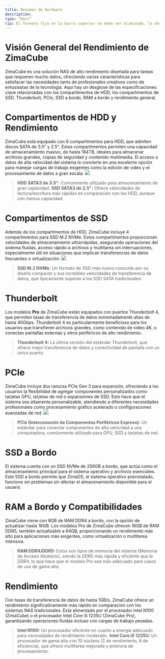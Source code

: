 ```yaml
---
title: Resumen de Hardware
description:
type: “Docs”
tip: El formato fijo en la barra superior no debe ser eliminado, la descripción es el resumen del artículo, si no se completa, se tomará el primer párrafo del contenido.
---
```


# Visión General del Rendimiento de ZimaCube
ZimaCube es una solución NAS de alto rendimiento diseñada para tareas que requieren mucho datos, ofreciendo varias características para satisfacer las necesidades tanto de profesionales creativos como de entusiastas de la tecnología. Aquí hay un desglose de las especificaciones clave relacionadas con los compartimentos de HDD, los compartimentos de SSD, Thunderbolt, PCIe, SSD a bordo, RAM a bordo y rendimiento general.
# Compartimentos de HDD y Rendimiento
ZimaCube está equipado con 6 compartimentos para HDD, que admiten discos SATA de 3.5" y 2.5". Estos compartimentos permiten una capacidad de almacenamiento masivo, de hasta 164TB, ideales para almacenar archivos grandes, copias de seguridad y contenido multimedia. El acceso a datos de alta velocidad del sistema lo convierte en una excelente opción para manejar cargas de trabajo exigentes como la edición de video y el procesamiento de datos a gran escala.
![](https://manage.icewhale.io/api/static/docs/1727238288220_image.png)


>**HDD SATA3 de 3.5":** Comúnmente utilizado para almacenamiento de gran capacidad.
>**SSD SATA3 de 2.5":** Ofrece velocidades de lectura/escritura más rápidas en comparación con los HDD, aunque con menos capacidad.
# Compartimentos de SSD
Además de los compartimentos de HDD, ZimaCube incluye 4 compartimentos para SSD M.2 NVMe. Estos compartimentos proporcionan velocidades de almacenamiento ultrarrápidas, asegurando operaciones del sistema fluidas, acceso rápido a archivos y multitarea sin interrupciones, especialmente útil en situaciones que implican transferencias de datos frecuentes o virtualización.
![](https://manage.icewhale.io/api/static/docs/1727238396508_image.png)


>**SSD M.2 NVMe:** Un formato de SSD más nuevo conocido por su diseño compacto y sus increíbles velocidades de transferencia de datos, que típicamente superan a los SSD SATA tradicionales.
# Thunderbolt
Los modelos **Pro** de ZimaCube están equipados con puertos Thunderbolt 4, que permiten tasas de transferencia de datos extremadamente altas de hasta 40Gbps. Thunderbolt 4 es particularmente beneficioso para los usuarios que transfieren archivos grandes, como contenido de video 4K, o conectan pantallas externas y otros periféricos de alto rendimiento.

>**Thunderbolt 4:** La última versión del estándar Thunderbolt, que ofrece mejor transferencia de datos y conectividad de pantalla con un único puerto.
# PCIe
ZimaCube incluye dos ranuras PCIe Gen 3 para expansión, ofreciendo a los usuarios la flexibilidad de agregar componentes personalizados como tarjetas GPU, tarjetas de red o expansiones de SSD. Esto hace que el sistema sea altamente personalizable, atendiendo a diferentes necesidades profesionales como procesamiento gráfico acelerado o configuraciones avanzadas de red.
![](https://manage.icewhale.io/api/static/docs/1727238358641_image.png)

>**PCIe (Interconexión de Componentes Periféricos Express):** Un estándar para conectar componentes de alta velocidad a una computadora, comúnmente utilizado para GPU, SSD y tarjetas de red.
# SSD a Bordo
El sistema cuenta con un SSD NVMe de 256GB a bordo, que actúa como el almacenamiento principal para el sistema operativo y archivos esenciales. Este SSD a bordo permite que ZimaOS, el sistema operativo preinstalado, funcione sin problemas sin afectar el almacenamiento disponible para el usuario.


# RAM a Bordo y Compatibilidades
ZimaCube viene con 8GB de RAM DDR4 a bordo, con la opción de actualizar hasta 16GB. 
Los modelos Pro de ZimaCube ofrecen 16GB de RAM DDR5, también actualizable a 64GB, proporcionando un rendimiento más alto para aplicaciones más exigentes, como virtualización o multitarea intensiva.

>**RAM DDR4/DDR5:** Estos son tipos de memoria del sistema (Memoria de Acceso Aleatorio), siendo la DDR5 más rápida y eficiente que la DDR4, lo que hace que el modelo Pro sea más adecuado para casos de uso de gama alta.
# Rendimiento
Con tasas de transferencia de datos de hasta 1GB/s, ZimaCube ofrece un rendimiento significativamente más rápido en comparación con los sistemas NAS tradicionales. Está alimentado por el procesador Intel N100 (ZimaCube) o el procesador Intel Core i5 1235U (ZimaCube Pro), garantizando operaciones fluidas incluso con cargas de trabajo pesadas.

>**Intel N100:** Un procesador eficiente en cuanto a energía adecuado para necesidades de rendimiento moderado.
>**Intel Core i5 1235U:** Un procesador de gama alta con 10 núcleos (2 de rendimiento, 8 de eficiencia), que ofrece multitarea mejorada y potencia de procesamiento.